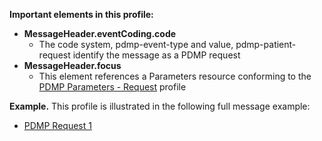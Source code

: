 
**Important elements in this profile:**

- **MessageHeader.eventCoding.code**
  - The code system, pdmp-event-type and value, pdmp-patient-request identify the message as a PDMP request
- **MessageHeader.focus**
  - This element references a Parameters resource conforming to the [PDMP Parameters - Request](StructureDefinition-pdmp-parameters-request.html) profile
<p></p>

**Example.** This profile is illustrated in the following full message example:
- [PDMP Request 1](Bundle-pdmp-bundle-request-message-1.html)

<p></p>